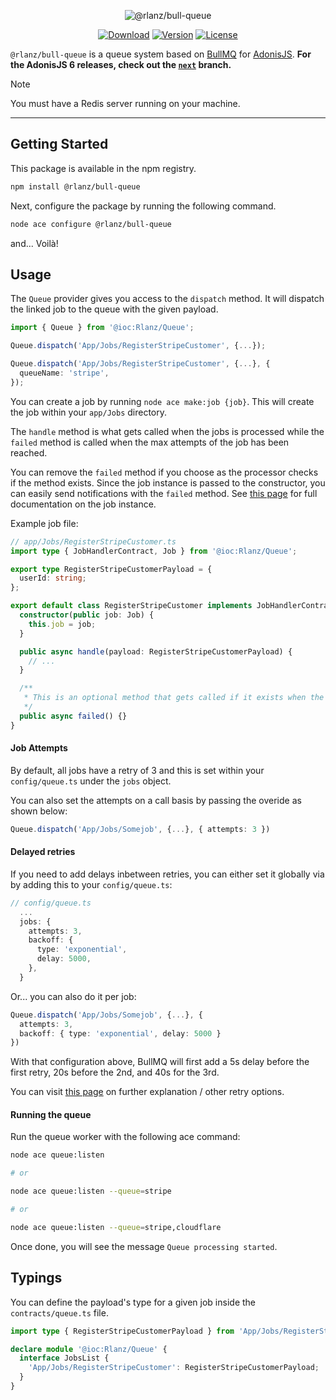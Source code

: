 <p align="center">
  <img src="https://github-production-user-asset-6210df.s3.amazonaws.com/2793951/249391043-4d65a757-b8cb-47de-b197-774df2cf0837.png" alt="@rlanz/bull-queue">
</p>

<p align="center">
  <a href="https://www.npmjs.com/package/@rlanz/bull-queue"><img src="https://img.shields.io/npm/dm/@rlanz/bull-queue.svg?style=flat-square" alt="Download"></a>
  <a href="https://www.npmjs.com/package/@rlanz/bull-queue"><img src="https://img.shields.io/npm/v/@rlanz/bull-queue.svg?style=flat-square" alt="Version"></a>
  <a href="https://opensource.org/licenses/MIT"><img src="https://img.shields.io/npm/l/@rlanz/bull-queue.svg?style=flat-square" alt="License"></a>
</p>

`@rlanz/bull-queue` is a queue system based on [BullMQ](https://github.com/taskforcesh/bullmq)
for [AdonisJS](https://adonisjs.com/). **For the AdonisJS 6 releases, check out the [`next`](https://github.com/RomainLanz/adonis-bull-queue/tree/next) branch.**

> [!NOTE]
> You must have a Redis server running on your machine.

---

## Getting Started

This package is available in the npm registry.

```bash
npm install @rlanz/bull-queue
```

Next, configure the package by running the following command.

```bash
node ace configure @rlanz/bull-queue
```

and... Voilà!

## Usage

The `Queue` provider gives you access to the `dispatch` method.
It will dispatch the linked job to the queue with the given payload.

```ts
import { Queue } from '@ioc:Rlanz/Queue';

Queue.dispatch('App/Jobs/RegisterStripeCustomer', {...});

Queue.dispatch('App/Jobs/RegisterStripeCustomer', {...}, {
  queueName: 'stripe',
});
```

You can create a job by running `node ace make:job {job}`.
This will create the job within your `app/Jobs` directory.

The `handle` method is what gets called when the jobs is processed while
the `failed` method is called when the max attempts of the job has been reached.

You can remove the `failed` method if you choose as the processor checks if the method exists.
Since the job instance is passed to the constructor, you can easily send notifications with the `failed` method. See [this page](https://api.docs.bullmq.io/classes/Job.html) for full documentation on the job instance.

Example job file:

```ts
// app/Jobs/RegisterStripeCustomer.ts
import type { JobHandlerContract, Job } from '@ioc:Rlanz/Queue';

export type RegisterStripeCustomerPayload = {
  userId: string;
};

export default class RegisterStripeCustomer implements JobHandlerContract {
  constructor(public job: Job) {
    this.job = job;
  }

  public async handle(payload: RegisterStripeCustomerPayload) {
    // ...
  }

  /**
   * This is an optional method that gets called if it exists when the retries has exceeded and is marked failed.
   */
  public async failed() {}
}
```

#### Job Attempts

By default, all jobs have a retry of 3 and this is set within your `config/queue.ts` under the `jobs` object.

You can also set the attempts on a call basis by passing the overide as shown below:

```ts
Queue.dispatch('App/Jobs/Somejob', {...}, { attempts: 3 })
```

#### Delayed retries

If you need to add delays inbetween retries, you can either set it globally via by adding this to your `config/queue.ts`:

```ts
// config/queue.ts
  ...
  jobs: {
    attempts: 3,
    backoff: {
      type: 'exponential',
      delay: 5000,
    },
  }
```

Or... you can also do it per job:

```ts
Queue.dispatch('App/Jobs/Somejob', {...}, {
  attempts: 3,
  backoff: { type: 'exponential', delay: 5000 }
})
```

With that configuration above, BullMQ will first add a 5s delay before the first retry, 20s before the 2nd, and 40s for the 3rd.

You can visit [this page](https://docs.bullmq.io/guide/retrying-failing-jobs) on further explanation / other retry options.

#### Running the queue

Run the queue worker with the following ace command:

```bash
node ace queue:listen

# or

node ace queue:listen --queue=stripe

# or

node ace queue:listen --queue=stripe,cloudflare
```

Once done, you will see the message `Queue processing started`.

## Typings

You can define the payload's type for a given job inside the `contracts/queue.ts` file.

```ts
import type { RegisterStripeCustomerPayload } from 'App/Jobs/RegisterStripeCustomer';

declare module '@ioc:Rlanz/Queue' {
  interface JobsList {
    'App/Jobs/RegisterStripeCustomer': RegisterStripeCustomerPayload;
  }
}
```